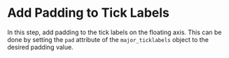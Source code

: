 # Add Padding to Tick Labels

In this step, add padding to the tick labels on the floating axis. This can be done by setting the `pad` attribute of the `major_ticklabels` object to the desired padding value.

```python

```
